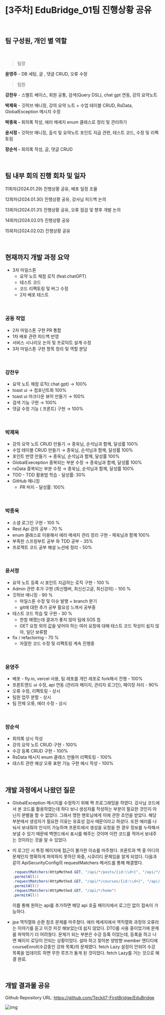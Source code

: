 # [3주차] EduBridge_01팀 진행상황 공유

<br>

## 팀 구성원, 개인 별 역할

<br>

> 팀장

 **윤영주** - DB 세팅, 글 , 댓글 CRUD, 오류 수정

> 팀원

**강찬우** - 스벨트 베이스, 회원 공통, 검색(Query DSL), chat gpt 연동, 강의 요약노트

**박제욱** - 깃허브 매니징, 강의 요약 노트 + 수업 테이블 CRUD, RsData, GlobalException 메시지 수정

**박종욱 -** 회의록 작성, 에러 메세지 enum 클래스로 정리 및 관리하기

**윤서정 -** 깃허브 매니징, 출석 및 요약노트 포인트 지급 관련, 테스트 코드, 수정 및 리팩토링

**장순석 -** 회의록 작성, 글, 댓글 CRUD 

<br>

## 팀 내부 회의 진행 회차 및 일자

11회차(2024.01.29) 진행상황 공유, 배포 일정 조율

12회차(2024.01.30) 진행상황 공유, 강사님 피드백 논의

13회차(2024.01.31) 진행상황 공유, 오류 점검 및 향후 개발 논의

14회차(2024.02.01) 진행상황 공유

15회차(2024.02.02) 진행상황 공유

<br>

## 현재까지 개발 과정 요약

- 3차 마일스톤
    - 요약 노트 채점 로직 (feat.chatGPT)
    - 테스트 코드
    - 코드 리팩토링 및 버그 수정
    - 2차 배포 테스트
    
<br>

### 공동 작업

- 2차 마일스톤 구현 PR 통합
- 1차 배포 관련 피드백 반영
- 서비스 시나리오 논의 및 프로덕트 설계 수정
- 3차 마일스톤 구현 항목 정리 및 역할 분담

<br>

### 강찬우

- 요약 노트 채점 로직( chat gpt) → 100%
- toast ui → 컴포넌트화 100%
- toast ui 마크다운 뷰어 만들기 → 100%
- 검색 기능 구현 → 100%
- 댓글 수정 기능 ( 프론트) 구현 → 100%

<br>

### 박제욱

- 강의 요약 노트 CRUD 만들기 → 종욱님, 순석님과 함께, 달성률 100%
- 수업 테이블 CRUD 만들기 → 종욱님, 순석님과 함께, 달성률 100%
- 포인트 반영 만들기 → 종욱님, 순석님과 함께, 달성률 100%
- GlobalExeception 중복되는 부분 수정 → 종욱님과 함께, 달성률 100%
- rsData 중복되는 부분 수정 → 종욱님, 순석님과 함께, 달성률 100%
- TDD - TDD 활용법 학습 - 달성률: 30%
- GitHub 매니징
    - PR 머지 - 달성률: 100%

<br>

### 박종욱

- 소셜 로그인 구현 - 100 %
- Rest Api 강의 공부 - 70 %
- enum 클래스로 이용해서 에러 메세지 관리 정리 구현 - 제욱님과 함께 100%
- 부족한 스프링부트 공부 와 TDD 공부 - 35%
- 프로젝트 코드 공부 해설 노션에 정리 - 50%

<br>

### 윤서정

- 요약 노트 등록 시 포인트 지급하는 로직 구현 - 100 %
- Admin 관련 추가 구현 (최신멤버, 최신신고글, 최신강의) - 100 %
- 깃허브 매니징 - 90 %
    - 마일스톤 수정 및 이슈 발행 + branch 분기
    - git에 대한 추가 공부 필요성 느껴서 공부중
- 테스트 코드 학습 및 구현 - 30 %
    - 한참 헤맸는데 결과가 좋지 않아 팀에 SOS 침
    - GET 요청 외의 값을 넣어야 하는 여러 요청에 대해 테스트 코드 작성이 쉽지 않아, 일단 보류함
- fix / refactoring - 70 %
    - 자잘한 코드 수정 및 리팩토링 계속 진행중

<br>

### 윤영주

- 배포 - fly.io, vercel 사용, 팀 레포를 개인 레포로 fork해서 진행 - 100%
- 프론트엔드 ui 수정, api 연동 (관리자 페이지, 관리자 로그인), 페이징 처리 - 90%
- 오류 수정, 리팩토링 - 상시
- 팀원 업무 분할 - 상시
- 팀 전체 오류, 에러 수정 - 상시

<br>

### 장순석

- 회의록 상시 작성
- 강의 요약 노트 CRUD 구현 - 100%
- 수강 등록 CRUD 구현 - 100%
- RsData 메시지 enum 클래스 만들어 리팩토링 - 100%
- 테스트 관련 예상 오류 표현 기능 구현 예시 작성 - 100%

<br>

## 개발 과정에서 나왔던 질문

- GlobalException 메시지를 수정하기 위해 짝 프로그래밍을 하였다. 강사님 코드에서 본 코드를 활용하였는데 하다 보니 생성자를 작성하는 부분이 필요한 것인지 아닌지 분별을 할 수 없었다. 그래서 명한 멘토님에게 이에 관한 조언을 받았다. 해당 부분에서 생성자가 필요한 이유는 유효성 검사 때문이라고 하셨다. 또한 에러를 나눠서 보내줘야 인식이 가능하며 프론트에서 생성을 요청을 한 경우 정보를 누락해서 보낼 수 있기 때문에 백엔드에서 표시를 해주는 것이며 이런 코드를 적어서 보내주는 것이라는 것을 알 수 있었다.
- 미 로그인 시 특정 페이지에 접근이 불가한 이슈를 마주쳤다. 프론트와 백 중 어디의 문제인지 명확하게 파악하지 못하던 와중, 시큐리티 문제임을 알게 되었다. 다음과 같이 ApiSecurityConfig의 requestMatchers 메서드를 통해 해결했다.
    
    ```java
    .requestMatchers(HttpMethod.GET, "/api/*/posts/{id:\\d+}", "/api/*/posts")
    .permitAll()
    .requestMatchers(HttpMethod.GET, "/api/*/courses/{id:\\d+}", "/api/*/courses")
    .permitAll()
    .requestMatchers(HttpMethod.GET, "/api/*/home")
    .permitAll()
    ```
    
    이를 통해 원하는 api를 추가하면 해당 api 호출 페이지에서 로그인 없이 접속이 가능하다.

- jpa 역직렬화 순환 참조 문제를 마주쳤다. 에러 메세지에서 역직렬화 과정의 오류라는 이야기를 듣고 이것 저것 해보았는데 쉽지 않았다. DTO를 사용 중이었기에 문제를 파악하기 더 어려웠다. 문제가 되는 부분은 수강 등록 이었는데, 등록을 하고 나면 페이지 로딩이 안되는 상황이었다. 설마 하고 찾아본 양방향 member 엔티티에 courseEnroll(수강중인 강좌 목록)의 문제였다. fetch Lazy 설정이 안되어 수강 목록을 업데이트 하면 무한 루프가 돌게 된 것이었다. fetch Lazy를 거는 것으로 해결 완료.
    
<br>

## 개발 결과물 공유

Github Repository URL: https://github.com/Teckit7-FirstBridge/EduBridge
    
![img](https://i.imgur.com/Y4fBmJn.png)
